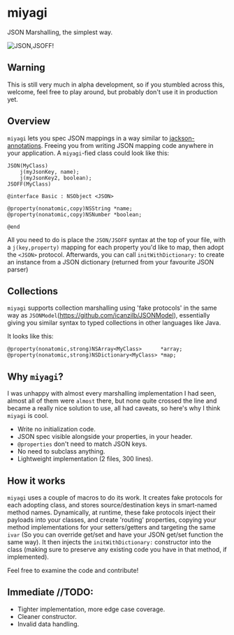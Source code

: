 miyagi
======

JSON Marshalling, the simplest way.

![JSON,JSOFF!](http://www.cazejefitness.com/mr-miyagi-smiling.jpg)

## Warning

This is still very much in alpha development, so if you stumbled across this, welcome, 
feel free to play around, but probably don't use it in production yet.

## Overview

`miyagi` lets you spec JSON mappings in a way similar to [jackson-annotations](https://github.com/FasterXML/jackson-annotations).
Freeing you from writing JSON mapping code anywhere in your application. A `miyagi`-fied class could look like this: 

```
JSON(MyClass)
    j(myJsonKey, name);
    j(myJsonKey2, boolean);
JSOFF(MyClass)

@interface Basic : NSObject <JSON>

@property(nonatomic,copy)NSString *name;
@property(nonatomic,copy)NSNumber *boolean;

@end
```

All you need to do is place the `JSON/JSOFF` syntax at the top of your file, 
with a `j(key,property)` mapping for each property you'd like to map, then adopt the `<JSON>` protocol.
Afterwards, you can call `initWithDictionary:` to create an instance from a JSON dictionary 
(returned from your favourite JSON parser)

## Collections

`miyagi` supports collection marshalling using 'fake protocols' in the same way as `JSONModel`(https://github.com/icanzilb/JSONModel), 
essentially giving you similar syntax to typed collections in other languages like Java.

It looks like this:

```
@property(nonatomic,strong)NSArray<MyClass>      *array;
@property(nonatomic,strong)NSDictionary<MyClass> *map;
```

## Why `miyagi`?

I was unhappy with almost every marshalling implementation I had seen, almost all of them were `almost` there,
but none quite crossed the line and became a really nice solution to use, all had caveats, so here's why I
think `miyagi` is cool.

* Write no initialization code.
* JSON spec visible alongside your properties, in your header.
* `@properties` don't need to match JSON keys.
* No need to subclass anything.
* Lightweight implementation (2 files, 300 lines).

## How it works

`miyagi` uses a couple of macros to do its work. It creates fake protocols for each adopting class, 
and stores source/destination keys in smart-named method names. Dynamically, at runtime, these
fake protocols inject their payloads into your classes, and create 'routing' properties, copying your
method implementations for your setters/getters and targeting the same `ivar` (So you can override get/set 
and have your JSON get/set function the same way). It then injects the `initWithDictionary:` constructor
into the class (making sure to preserve any existing code you have in that method, if implemented).

Feel free to examine the code and contribute!

## Immediate //TODO:

* Tighter implementation, more edge case coverage.
* Cleaner constructor.
* Invalid data handling.



